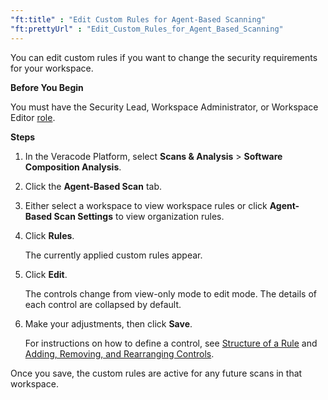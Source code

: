 ```yaml
---
"ft:title" : "Edit Custom Rules for Agent-Based Scanning"
"ft:prettyUrl" : "Edit_Custom_Rules_for_Agent_Based_Scanning"
---
```


You can edit custom rules if you want to change the security requirements for your workspace.

<p font-size="13pt"><b>Before You Begin</b></p>

You must have the Security Lead, Workspace Administrator, or Workspace Editor [role](https://docs.veracode.com/r/c_role_permissions).

<p font-size="13pt"><b>Steps</b></p>

1.  In the Veracode Platform, select **Scans & Analysis** > **Software Composition Analysis**.
2.  Click the **Agent-Based Scan** tab.
3.  Either select a workspace to view workspace rules or click **Agent-Based Scan Settings** to view organization rules.
4.  Click **Rules**.

    The currently applied custom rules appear.

5.  Click **Edit**.

    The controls change from view-only mode to edit mode. The details of each control are collapsed by default.

6.  Make your adjustments, then click **Save**.

    For instructions on how to define a control, see [Structure of a Rule](https://docs.veracode.com/r/Structure_of_Controls_in_Agent_Based_Scanning_Rules) and [Adding, Removing, and Rearranging Controls](https://docs.veracode.com/r/Adding_Removing_and_Rearranging_Controls_in_Agent_Based_Scanning_Custom_Rules).


Once you save, the custom rules are active for any future scans in that workspace.
